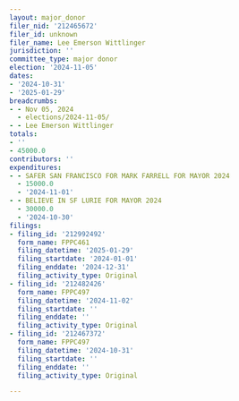 ```yaml
---
layout: major_donor
filer_nid: '212465672'
filer_id: unknown
filer_name: Lee Emerson Wittlinger
jurisdiction: ''
committee_type: major donor
election: '2024-11-05'
dates:
- '2024-10-31'
- '2025-01-29'
breadcrumbs:
- - Nov 05, 2024
  - elections/2024-11-05/
- - Lee Emerson Wittlinger
totals:
- ''
- 45000.0
contributors: ''
expenditures:
- - SAFER SAN FRANCISCO FOR MARK FARRELL FOR MAYOR 2024
  - 15000.0
  - '2024-11-01'
- - BELIEVE IN SF LURIE FOR MAYOR 2024
  - 30000.0
  - '2024-10-30'
filings:
- filing_id: '212992492'
  form_name: FPPC461
  filing_datetime: '2025-01-29'
  filing_startdate: '2024-01-01'
  filing_enddate: '2024-12-31'
  filing_activity_type: Original
- filing_id: '212482426'
  form_name: FPPC497
  filing_datetime: '2024-11-02'
  filing_startdate: ''
  filing_enddate: ''
  filing_activity_type: Original
- filing_id: '212467372'
  form_name: FPPC497
  filing_datetime: '2024-10-31'
  filing_startdate: ''
  filing_enddate: ''
  filing_activity_type: Original

---
```



